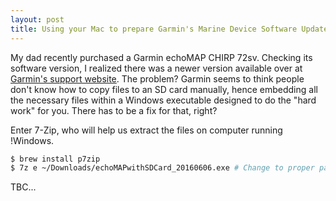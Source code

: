 ```yaml
---
layout: post
title: Using your Mac to prepare Garmin's Marine Device Software Updates
---
```


My dad recently purchased a Garmin echoMAP CHIRP 72sv. Checking its software version, I realized there was a newer version available over at [Garmin's support website](https://www8.garmin.com/support/download_details.jsp?id=4749). The problem? Garmin seems to think people don't know how to copy files to an SD card manually, hence embedding all the necessary files within a Windows executable designed to do the "hard work" for you. There has to be a fix for that, right?

Enter 7-Zip, who will help us extract the files on computer running !Windows.

```bash
$ brew install p7zip
$ 7z e ~/Downloads/echoMAPwithSDCard_20160606.exe # Change to proper path
```

TBC...
